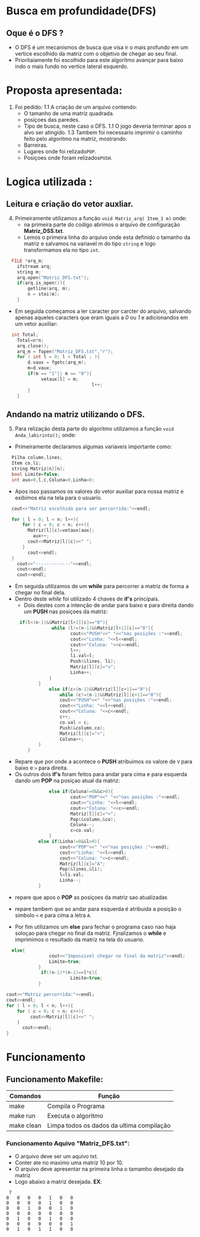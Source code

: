  # Busca em profundidade(DFS)

 ## Oque é o DFS ?
  - O DFS é um mecanismos de busca que visa ir o mais profundo em um vertice escolhido da matriz com o objetivo de chegar ao seu final.
  - Prioritaiamente foi escolhido para este algoritmo avançar para baixo indo o mais fundo no vertice lateral esquerdo.

# Proposta apresentada:
 1. Foi pedido:
   1.1 A criação de um arquivo contendo:
      - O tamanho de uma matriz quadrada. 
      - posiçoes das paredes.
      - Tipo de busca, neste caso o DFS.
   1.1 O jogo deveria terminar apos o alvo ser atingido.
   1.3 Tambem foi necessario imprimir o caminho feito pelo algoritmo na matriz, mostrando:
      - Barreiras.
      - Lugares onde foi relizado`ṔOP`.
      - Posiçoes onde foram relizados`PUSH`.

 # Logica utilizada :

 ## Leitura e criação do vetor auxliar.
   4. Primeiramente utilizamos a função `void Matriz_arq( Item_1 m)` onde:
      - na primeira parte do codigo abrimos o arquivo de configuração **Matriz_DSS.txt**.
      - Lemos o primeira linha do arquivo onde esta definido o tamanho da matriz e salvamos na variavel *m* do tipo `string` e logo transformamos ela no tipo `int`.
```c++
  FILE *arq_m;
	ifstream arq;
	string m;
	arq.open("Matriz_DFS.txt");
	if(arq.is_open()){
		getline(arq, m);
		n = stoi(m);
	}
```

- Em seguida começamos a ler caracter por carcter do arquivo, salvando apenas aqueles caracters que eram iguais a *0* ou *1* e adicionandos em um vetor auxiliar:

```c++
  int Total;
	Total=n*n;
	arq.close();
	arq_m = fopen("Matriz_DFS.txt","r");
	for ( int l = 0; l < Total ; ){
		d.vaux = fgetc(arq_m);
		m=d.vaux;
		if(m == "1"|| m == "0"){
			 vetaux[l] = m;
								l++;
		}
	}

```

## Andando na matriz utilizando o DFS.


 5. Para relização desta parte do algoritmo utilizamos a função `void Anda_labirinto();` onde:
  - Primeiramente declaramos algumas variaveis importante como:
```c++
  Pilha column,lines;
  Item co,li;	
  string Matriz[n][n];
  bool Limite=false;
  int aux=0,l,c,Coluna=0,Linha=0;
```
  - Apos isso passamos os valores do vetor auxiliar para nossa matriz e exibimos ela na tela para o usuario.

```c++
  cout<<"Matriz escolhida para ser percorrida:"<<endl;

  for ( l = 0; l < n; l++){
      for ( c = 0; c < n; c++){ 
        Matriz[l][c]=vetaux[aux];
          aux++;
        cout<<Matriz[l][c]<<" ";
      } 
        cout<<endl;
  }
    cout<<"-------------"<<endl;
    cout<<endl;
    cout<<endl;
```
  -  Em seguida utilizamos de um **while** para percorrer a matriz de forma a chegar no final dela.
  - Dentro deste *while* foi utilizado 4 chaves de **if's** principais.
    - Dois destes com a intenção de andar para baixo e para direita dando um **PUSH** nas posiçoes da matriz:
```c++
     if(l<(n-1)&&Matriz[l+1][c]=="0"){
				 while (l!=(n-1)&&Matriz[l+1][c]=="0"){
						cout<<"PUSH"<<" "<<"nas posições :"<<endl;
						cout<<"Linha: "<<l<<endl;
						cout<<"Coluna: "<<c<<endl;
					    l++; 
						li.val=l;
						Push(&lines, li);
						Matriz[l][c]="v"; 	
						Linha++;				
				}		
			}
				else if(c<(n-1)&&Matriz[l][c+1]=="0"){
					while (c!=(n-1)&&Matriz[l][c+1]=="0"){
					cout<<"PUSH"<<" "<<"nas posições :"<<endl;
					cout<<"Linha: "<<l<<endl;
					cout<<"Coluna: "<<c<<endl;
					c++;
					co.val = c;
					Push(&column,co);
					Matriz[l][c]=">";
					Coluna++;	
			}	
		}
```
  - Repare que por onde a acontece o **PUSH** atribuimos os valore de `V` para baixo e `>` para direita.
  - Os outros dois **if's** foram feitos para andar para cima e para esquerda dando um **POP** na posiçao atual da matriz:
```c++
				else if(Coluna!=0&&c>0){
						cout<<"POP"<<" "<<"nas posições :"<<endl;
						cout<<"Linha: "<<l<<endl;
						cout<<"Coluna: "<<c<<endl;
						Matriz[l][c]="<";
						Pop(&column,&co);
						Coluna--;
						c=co.val; 				
				}
			else if(Linha!=0&&l>0){
					cout<<"POP"<<" "<<"nas posições :"<<endl;
					cout<<"Linha: "<<l<<endl;
					cout<<"Coluna: "<<c<<endl;
					Matriz[l][c]="A";
					Pop(&lines,&li);
					l=li.val;
					Linha--;	
			}
```
  - repare que apos o **POP** as posiçoes da matriz sao atualizadas
  - repare tambem que ao andar para esquerda é atribuida a posição o simbolo `<` e para cima a letra `A`.
    
  - Por fim utilizamos um **else** para fechar o programa caso nao haja soloçao para chegar no final da matriz. Fjnalizamos o **while** e imprimimos o resultado da matriz na tela do usuario.
```C++
  else{
				cout<<"Impossivel chegar no final da matriz"<<endl;
				Limite=true;
			}
			 if((n-1)*(n-1)==l*c){
						Limite=true;
			}

cout<<"Matriz percorrida:"<<endl; 
cout<<endl;
for ( l = 0; l < n; l++){
  	for ( c = 0; c < n; c++){ 
		 cout<<Matriz[l][c]<<" ";
  	}
	  cout<<endl;
}
```

# Funcionamento 
   
 ## Funcionamento Makefile:
                                                                   
 |      Comandos       |        Função       |
 | ------------------- | ------------------- |
 |         make        |  Compila o Programa |
 |       make run      | Executa o algoritmo |
 |       make clean    | Limpa todos os dados da ultima compilação|
 ### Funcionamento Aquivo **"Matriz_DFS.txt"**:
 
 - O arquivo deve ser um aquivo txt.
 - Conter ate no maximo uma matriz 10 por 10.
 - O arquivo deve apresentar na primeira linha o tamamho desejado da matriz 
 - Logo abaixo a matriz desejada.
 **EX**:
```
 7
0   0   0   0   1   0   0
0   0   0   0   1   0   0
0   0   1   0   0   1   0
0   0   0   0   0   0   0
0   1   0   0   1   0   0
0   0   0   0   0   0   1
0   1   0   1   1   0   0 
``` 
